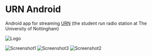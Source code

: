 # URN Android
Android app for streaming [URN](http://urn1350.net) (the student run radio station at The University of Nottingham)

![Logo](https://github.com/jamesturner/urn-android/raw/master/app/src/main/res/drawable-xxxhdpi/ic_urn.png "Logo")

![Screenshot1](https://github.com/jamesturner/urn-android/raw/master/screenshots/screenshot-1.png "Screenshot 1")
![Screenshot3](https://github.com/jamesturner/urn-android/raw/master/screenshots/screenshot-3.png "Screenshot 3")
![Screenshot2](https://github.com/jamesturner/urn-android/raw/master/screenshots/screenshot-2.png "Screenshot 2")

